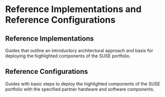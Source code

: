 <h1>Reference Implementations and Reference Configurations</h1>

<h2>Reference Implementations</h2>
Guides that outline an introductory architectural approach and basis for deploying the highlighted components of the SUSE portfolio.

<h2>Reference Configurations</h2>
Guides with basic steps to deploy the highlighted components of the SUSE portfolio with the specified partner hardware and software components.

